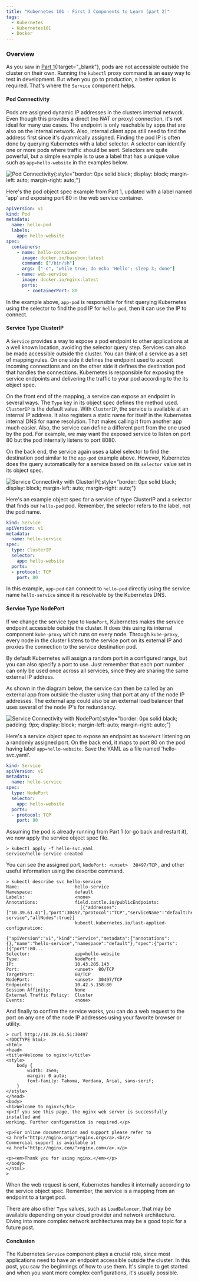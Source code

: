 ```yaml
---
title: "Kubernetes 101 - First 3 Components to Learn (part 2)"
tags:
  - Kubernetes
  - Kubernetes101
  - Docker
---
```


### Overview
As you saw in [Part 1](/2018/02/15/k8s-101-components-p1.html){:target="_blank"}, pods are not accessible outside the cluster on their own. Running the `kubectl` proxy command is an easy way to test in development. But when you go to production, a better option is required. That's where the `Service` component helps.

<!--more-->

#### Pod Connectivity

Pods are assigned dynamic IP addresses in the clusters internal network. Even though this provides a direct (no NAT or proxy) connection, it's not ideal for many use cases. The endpoint is only reachable by apps that are also on the internal network. Also, internal client apps still need to find the address first since it's dyanmically assigned. Finding the pod IP is often done by querying Kubernetes with a label selector. A selector can identify one or more pods where traffic should be sent. Selectors are quite powerful, but a simple example is to use a label that has a unique value such as `app=hello-website` in the examples below.

![Pod Connectivity](/blog/images/k8s-diagrams/pod.png "Pod Connectivity"){:style="border: 0px solid black; display: block; margin-left: auto; margin-right: auto;"}

Here's the pod object spec example from Part 1, updated with a label named 'app' and exposing port 80 in the web service container.

``` yaml 
apiVersion: v1
kind: Pod
metadata:
  name: hello-pod
  labels:
    app: hello-website
spec:
  containers:
    - name: hello-container
      image: docker.io/busybox:latest
      command: ["/bin/sh"]
      args: ["-c", "while true; do echo 'Hello'; sleep 3; done"]
    - name: web-service
      image: docker.io/nginx:latest
      ports:
        - containerPort: 80
```

In the example above, `app-pod` is responsible for first querying Kubernetes using the selector to find the pod IP for `hello-pod`, then it can use the IP to connect.

#### Service Type ClusterIP

A `Service` provides a way to expose a pod endpoint to other applications at a well known location, avoiding the selector query step. Services can also be made accessible outside the cluster. You can think of a service as a set of mapping rules. On one side it defines the endpoint used to accept incoming connections and on the other side it defines the destination pod that handles the connections. Kubernetes is responsible for exposing the service endpoints and delivering the traffic to your pod according to the its object spec. 

On the front end of the mapping, a service can expose an endpoint in several ways. The `Type` key in its object spec defines the method used. `ClusterIP` is the default value. With `ClusterIP`, the service is available at an internal IP address. It also registers a static name for itself in the Kubernetes internal DNS for name resolution. That makes calling it from another app much easier. Also, the service can define a different port from the one used by the pod. For example, we may want the exposed service to listen on port 80 but the pod internally listens to port 8080. 

On the back end, the service again uses a label selector to find the destination pod similar to the `app-pod` example above. However, Kubernetes does the query automatically for a service based on its `selector` value set in its object spec. 

![Service Connectivity with ClusterIP](/blog/images/k8s-diagrams/service-clusterip.png "Pod Connectivity with ClusterIP"){:style="border: 0px solid black; display: block; margin-left: auto; margin-right: auto;"}

Here's an example object spec for a service of type ClusterIP and a selector that finds our `hello-pod` pod. Remember, the selector refers to the label, not the pod name.

``` yaml
kind: Service
apiVersion: v1
metadata:
  name: hello-service
spec:
  type: ClusterIP
  selector:
    app: hello-website
  ports:
  - protocol: TCP
    port: 80

```

In this example, `app-pod` can connect to `hello-pod` directly using the service name `hello-service` since it is resolvable by the Kubernetes DNS.

#### Service Type NodePort

If we change the service type to `NodePort`, Kubernetes makes the service endpoint accessible outside the cluster. It does this using its internal component `kube-proxy` which runs on every node. Through `kube-proxy`, every node in the cluster listens to the service port on its external IP and proxies the connection to the service destination pod. 

By default Kubernetes will assign a random port in a configured range, but you can also specify a port to use. Just remember that each port number can only be used once across all services, since they are sharing the same external IP address. 

As shown in the diagram below, the service can then be called by an external app from outside the cluster using that port at any of the node IP addresses. The external app could also be an external load balancer that uses several of the node IP's for redundancy.

![Service Connectivity with NodePort](/blog/images/k8s-diagrams/service-nodeport.png "Pod Connectivity with NodePort"){:style="border: 0px solid black; padding: 9px; display: block; margin-left: auto; margin-right: auto;"}

Here's a service object spec to expose an endpoint as `NodePort` listening on a randomly assigned port. On the back end, it maps to port 80 on the pod having label `app=hello-website`. Save the YAML as a file named 'hello-svc.yaml'.

``` yaml
kind: Service
apiVersion: v1
metadata:
  name: hello-service
spec:
  type: NodePort
  selector:
    app: hello-website
  ports:
  - protocol: TCP
    port: 80

```

Assuming the pod is already running from Part 1 (or go back and restart it), we now apply the service object spec file.

``` shell
> kubectl apply -f hello-svc.yaml
service/hello-service created
```

You can see the assigned port, `NodePort: <unset>  30497/TCP` , and other useful information using the describe command.

``` shell
> kubectl describe svc hello-service
Name:                     hello-service
Namespace:                default
Labels:                   <none>
Annotations:              field.cattle.io/publicEndpoints:
                            [{"addresses":["10.39.61.41"],"port":30497,"protocol":"TCP","serviceName":"default:hello-service","allNodes":true}]
                          kubectl.kubernetes.io/last-applied-configuration:
                            {"apiVersion":"v1","kind":"Service","metadata":{"annotations":{},"name":"hello-service","namespace":"default"},"spec":{"ports":[{"port":80...
Selector:                 app=hello-website
Type:                     NodePort
IP:                       10.43.205.143
Port:                     <unset>  80/TCP
TargetPort:               80/TCP
NodePort:                 <unset>  30497/TCP
Endpoints:                10.42.5.158:80
Session Affinity:         None
External Traffic Policy:  Cluster
Events:                   <none>
```

And finally to confirm the service works, you can do a web request to the port on any one of the node IP addresses using your favorite browser or utility.

``` shell
> curl http://10.39.61.51:30497
<!DOCTYPE html>
<html>
<head>
<title>Welcome to nginx!</title>
<style>
    body {
        width: 35em;
        margin: 0 auto;
        font-family: Tahoma, Verdana, Arial, sans-serif;
    }
</style>
</head>
<body>
<h1>Welcome to nginx!</h1>
<p>If you see this page, the nginx web server is successfully installed and
working. Further configuration is required.</p>

<p>For online documentation and support please refer to
<a href="http://nginx.org/">nginx.org</a>.<br/>
Commercial support is available at
<a href="http://nginx.com/">nginx.com</a>.</p>

<p><em>Thank you for using nginx.</em></p>
</body>
</html>
>
```

When the web request is sent, Kubernetes handles it internally according to the service object spec.  Remember, the service is a mapping from an endpoint to a target pod.

There are also other `Type` values, such as `LoadBalancer`, that may be available depending on your cloud provider and network architecture. Diving into more complex network architectures may be a good topic for a future post.

#### Conclusion
The Kubernetes `Service` component plays a crucial role, since most applications need to have an endpoint accessible outside the cluster. In this post, you saw the beginnings of how to use them. It's simple to get started and when you want more complex configurations, it's usually possible.
